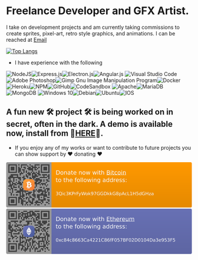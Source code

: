 # Freelance Developer and GFX Artist. 
I take on development projects and am currently taking commissions to create sprites, pixel-art, retro style graphics, and animations. I can be reached at [Email](mailto:kalordrol2000@yahoo.com)

[![Top Langs](https://github-readme-stats.vercel.app/api/top-langs/?username=HaroldPetersInskipp&langs_count=5)](https://github.com/HaroldPetersInskipp/github-readme-stats)

 - I have experience with the following

![NodeJS](https://img.shields.io/badge/node.js-%2343853D.svg?style=for-the-badge&logo=node.js&logoColor=white)![Express.js](https://img.shields.io/badge/express.js-%23404d59.svg?style=for-the-badge&logo=express&logoColor=%2361DAFB)![Electron.js](https://img.shields.io/badge/Electron-191970?style=for-the-badge&logo=Electron&logoColor=white)![Angular.js](https://img.shields.io/badge/angular.js-%23E23237.svg?style=for-the-badge&logo=angularjs&logoColor=white)
![Visual Studio Code](https://img.shields.io/badge/VisualStudioCode-0078d7.svg?style=for-the-badge&logo=visual-studio-code&logoColor=white)![Adobe Photoshop](https://img.shields.io/badge/adobephotoshop-%2331A8FF.svg?style=for-the-badge&logo=adobephotoshop&logoColor=white)![Gimp Gnu Image Manipulation Program](https://img.shields.io/badge/Gimp-657D8B?style=for-the-badge&logo=gimp&logoColor=FFFFFF)![Docker](https://img.shields.io/badge/docker-%230db7ed.svg?style=for-the-badge&logo=docker&logoColor=white)
![Heroku](https://img.shields.io/badge/heroku-%23430098.svg?style=for-the-badge&logo=heroku&logoColor=white)![NPM](https://img.shields.io/badge/NPM-%23000000.svg?style=for-the-badge&logo=npm&logoColor=white)![GitHub](https://img.shields.io/badge/github-%23121011.svg?style=for-the-badge&logo=github&logoColor=white)![CodeSandbox](https://img.shields.io/badge/Codesandbox-040404?style=for-the-badge&logo=codesandbox&logoColor=DBDBDB)
![Apache](https://img.shields.io/badge/apache-%23D42029.svg?style=for-the-badge&logo=apache&logoColor=white)![MariaDB](https://img.shields.io/badge/MariaDB-003545?style=for-the-badge&logo=mariadb&logoColor=white)![MongoDB](https://img.shields.io/badge/MongoDB-%234ea94b.svg?style=for-the-badge&logo=mongodb&logoColor=white)
![Windows 10](https://img.shields.io/badge/Windows-0078D6?style=for-the-badge&logo=windows&logoColor=white)![Debian](https://img.shields.io/badge/Debian-D70A53?style=for-the-badge&logo=debian&logoColor=white)![Ubuntu](https://img.shields.io/badge/Ubuntu-E95420?style=for-the-badge&logo=ubuntu&logoColor=white)![IOS](https://img.shields.io/badge/iOS-000000?style=for-the-badge&logo=ios&logoColor=white)

## A fun new 🛠 project 🛠 is being worked on in secret, often in the dark. A demo is available now, install from 📁[HERE](https://github.com/HaroldPetersInskipp/GameDemo)📁.

 - If you enjoy any of my works or want to contribute to future projects you can show support by ❤ donating ❤
 
 [<img src="btc.svg">](https://en.cryptobadges.io/donate/3Qic3KPrFyWok97GGDkkG8pAcL1H5dGHza) [<img src="eth.svg">](https://en.cryptobadges.io/badge/big/0xc84c8663Ca4221C86fF057BF02D0104Da3e953F5)
